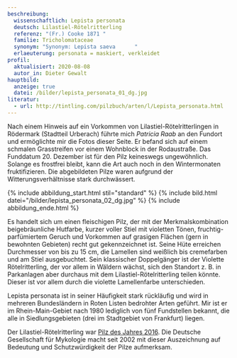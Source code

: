 ```yaml
---
beschreibung:
  wissenschaftlich: Lepista personata
  deutsch: Lilastiel-Rötelritterling
  referenz: "(Fr.) Cooke 1871 "
  familie: Tricholomataceae
  synonym: "Synonym: Lepista saeva      "
  erlaeuterung: personata = maskiert, verkleidet
profil:
  aktualisiert: 2020-08-08
  autor_in: Dieter Gewalt
hauptbild:
  anzeige: true
  datei: /bilder/lepista_personata_01_dg.jpg
literatur:
  - url: http://tintling.com/pilzbuch/arten/l/Lepista_personata.html
---
```

Nach einem Hinweis auf ein Vorkommen von Lilastiel-Rötelritterlingen in Rödermark (Stadtteil Urberach) führte mich *Patricia Raab* an den Fundort und ermöglichte mir die Fotos dieser Seite. Er befand sich auf einem schmalen Grasstreifen vor einem Wohnblock in der Rodaustraße. Das Funddatum 20. Dezember ist für den Pilz keineswegs ungewöhnlich. Solange es frostfrei bleibt, kann die Art auch noch in den Wintermonaten fruktifizieren. Die abgebildeten Pilze waren aufgrund der Witterungsverhältnisse stark durchwässert.

{% include abbildung_start.html stil="standard" %}
{% include bild.html datei="/bilder/lepista_personata_02_dg.jpg" %}
{% include abbildung_ende.html %}

Es handelt sich um einen fleischigen Pilz, der mit der Merkmalskombination beigebräunliche Hutfarbe, kurzer voller Stiel mit violetten Tönen, fruchtig-parfümiertem Geruch und Vorkommen auf grasigen Flächen (gern in bewohnten Gebieten) recht gut gekennzeichnet ist. Seine Hüte erreichen Durchmesser von bis zu 15 cm, die Lamellen sind weißlich bis cremefarben und am Stiel ausgebuchtet. Sein klassischer Doppelgänger ist der Violette Rötelritterling, der vor allem in Wäldern wächst, sich den Standort z. B. in Parkanlagen aber durchaus mit dem Lilastiel-Rötelritterling teilen könnte. Dieser ist vor allem durch die violette Lamellenfarbe unterschieden.

Lepista personata ist in seiner Häufigkeit stark rückläufig und wird in mehreren Bundesländern in Roten Listen bedrohter Arten geführt. Mir ist er im Rhein-Main-Gebiet nach 1980 lediglich von fünf Fundstellen bekannt, die alle in Siedlungsgebieten (drei im Stadtgebiet von Frankfurt) liegen.

Der Lilastiel-Rötelritterling war [Pilz des Jahres 2016](https://www.dgfm-ev.de/pilz-des-jahres/2016-lilastiel-roetelritterling). Die Deutsche Gesellschaft für Mykologie macht seit 2002 mit dieser Auszeichnung auf Bedeutung und Schutzwürdigkeit der Pilze aufmerksam.